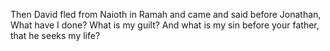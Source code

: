 Then David fled from Naioth in Ramah and came and said before Jonathan, What have I done? What is my guilt? And what is my sin before your father, that he seeks my life?
